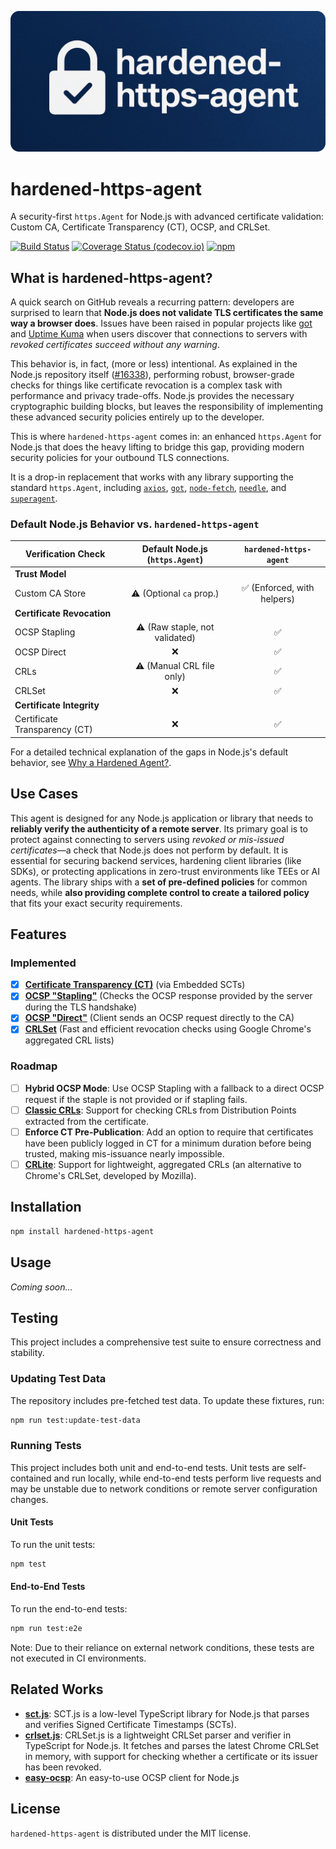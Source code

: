 <p align="center">
  <img src="./assets/header.png" alt="hardened-https-agent"/>
</p>

# hardened-https-agent

A security-first `https.Agent` for Node.js with advanced certificate validation: Custom CA, Certificate Transparency (CT), OCSP, and CRLSet.

[![Build Status](https://github.com/Gldywn/hardened-https-agent/actions/workflows/build.yml/badge.svg)](https://github.com/Gldywn/hardened-https-agent/actions/workflows/build.yml)
[![Coverage Status (codecov.io)](https://codecov.io/gh/Gldywn/hardened-https-agent/branch/main/graph/badge.svg)](https://codecov.io/gh/Gldywn/hardened-https-agent)
[![npm](https://img.shields.io/npm/v/hardened-https-agent.svg)](https://www.npmjs.com/package/hardened-https-agent)

## What is hardened-https-agent?

A quick search on GitHub reveals a recurring pattern: developers are surprised to learn that **Node.js does not validate TLS certificates the same way a browser does**. Issues have been raised in popular projects like [got](https://github.com/sindresorhus/got/issues/1994) and [Uptime Kuma](https://github.com/louislam/uptime-kuma/issues/1254) when users discover that connections to servers with _revoked certificates succeed without any warning_.

This behavior is, in fact, (more or less) intentional. As explained in the Node.js repository itself ([#16338](https://github.com/nodejs/node/issues/16338)), performing robust, browser-grade checks for things like certificate revocation is a complex task with performance and privacy trade-offs. Node.js provides the necessary cryptographic building blocks, but leaves the responsibility of implementing these advanced security policies entirely up to the developer.

This is where `hardened-https-agent` comes in: an enhanced `https.Agent` for Node.js that does the heavy lifting to bridge this gap, providing modern security policies for your outbound TLS connections.

It is a drop-in replacement that works with any library supporting the standard `https.Agent`, including [`axios`](https://axios-http.com/), [`got`](https://github.com/sindresorhus/got), [`node-fetch`](https://github.com/node-fetch/node-fetch), [`needle`](https://github.com/tomas/needle), and [`superagent`](https://github.com/forwardemail/superagent).

### Default Node.js Behavior vs. `hardened-https-agent`

| Verification Check            | Default Node.js (`https.Agent`) |   `hardened-https-agent`    |
| ----------------------------- | :-----------------------------: | :-------------------------: |
| **Trust Model**               |                                 |                             |
| Custom CA Store               |    ⚠️ (Optional `ca` prop.)     | ✅ (Enforced, with helpers) |
| **Certificate Revocation**    |                                 |                             |
| OCSP Stapling                 | ⚠️ (Raw staple, not validated)  |             ✅              |
| OCSP Direct                   |               ❌                |             ✅              |
| CRLs                          |    ⚠️ (Manual CRL file only)    |             ✅              |
| CRLSet                        |               ❌                |             ✅              |
| **Certificate Integrity**     |                                 |                             |
| Certificate Transparency (CT) |               ❌                |             ✅              |

For a detailed technical explanation of the gaps in Node.js's default behavior, see [Why a Hardened Agent?](./BACKGROUND.md).

## Use Cases

This agent is designed for any Node.js application or library that needs to **reliably verify the authenticity of a remote server**. Its primary goal is to protect against connecting to servers using _revoked or mis-issued certificates_—a check that Node.js does not perform by default. It is essential for securing backend services, hardening client libraries (like SDKs), or protecting applications in zero-trust environments like TEEs or AI agents. The library ships with a **set of pre-defined policies** for common needs, while **also providing complete control to create a tailored policy** that fits your exact security requirements.

## Features

### Implemented

- [x] **[Certificate Transparency (CT)](https://certificate.transparency.dev/)** (via Embedded SCTs)
- [x] **[OCSP "Stapling"](https://en.wikipedia.org/wiki/OCSP_stapling)** (Checks the OCSP response provided by the server during the TLS handshake)
- [x] **[OCSP "Direct"](https://fr.wikipedia.org/wiki/Online_Certificate_Status_Protocol)** (Client sends an OCSP request directly to the CA)
- [x] **[CRLSet](https://www.chromium.org/Home/chromium-security/crlsets/)** (Fast and efficient revocation checks using Google Chrome's aggregated CRL lists)

### Roadmap

- [ ] **Hybrid OCSP Mode**: Use OCSP Stapling with a fallback to a direct OCSP request if the staple is not provided or if stapling fails.
- [ ] **[Classic CRLs](https://en.wikipedia.org/wiki/Certificate_revocation_list)**: Support for checking CRLs from Distribution Points extracted from the certificate.
- [ ] **Enforce CT Pre-Publication**: Add an option to require that certificates have been publicly logged in CT for a minimum duration before being trusted, making mis-issuance nearly impossible.
- [ ] **[CRLite](https://blog.mozilla.org/security/2020/01/09/crlite-part-1-all-web-pki-revocations-compressed/)**: Support for lightweight, aggregated CRLs (an alternative to Chrome's CRLSet, developed by Mozilla).

## Installation

```sh
npm install hardened-https-agent
```

## Usage

_Coming soon..._

## Testing

This project includes a comprehensive test suite to ensure correctness and stability.

### Updating Test Data

The repository includes pre-fetched test data. To update these fixtures, run:

```sh
npm run test:update-test-data
```

### Running Tests

This project includes both unit and end-to-end tests. Unit tests are self-contained and run locally, while end-to-end tests perform live requests and may be unstable due to network conditions or remote server configuration changes.

#### Unit Tests

To run the unit tests:

```sh
npm test
```

#### End-to-End Tests

To run the end-to-end tests:

```sh
npm run test:e2e
```

Note: Due to their reliance on external network conditions, these tests are not executed in CI environments.

## Related Works

- [**sct.js**](https://github.com/Gldywn/sct.js): SCT.js is a low-level TypeScript library for Node.js that parses and verifies Signed Certificate Timestamps (SCTs).
- [**crlset.js**](https://github.com/Gldywn/crlset.js): CRLSet.js is a lightweight CRLSet parser and verifier in TypeScript for Node.js. It fetches and parses the latest Chrome CRLSet in memory, with support for checking whether a certificate or its issuer has been revoked.
- [**easy-ocsp**](https://github.com/timokoessler/easy-ocsp): An easy-to-use OCSP client for Node.js

## License

`hardened-https-agent` is distributed under the MIT license.
